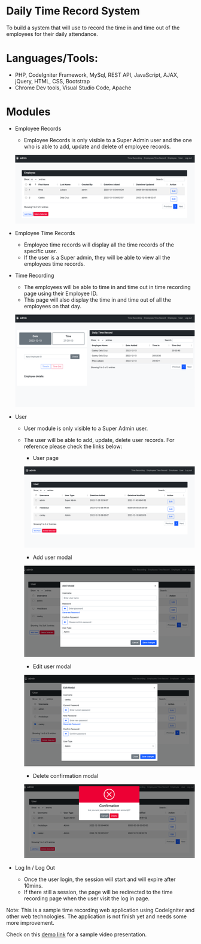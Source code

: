 # Daily Time Record System

To build a system that will use to record the time in and time out of the employees for their daily attendance.


# Languages/Tools:
* PHP, CodeIgniter Framework, MySql, REST API, JavaScript, AJAX, jQuery, HTML, CSS, Bootstrap
* Chrome Dev tools, Visual Studio Code, Apache


# Modules

* Employee Records
	- Employee Records is only visible to a Super Admin user and the one who is able to add, update and delete of employee records.
	 
	![Alt text](/Employee-module.png "Employee Page")
* Employee Time Records
	- Employee time records will display all the time records of the specific user. 
	- If the user is a Super admin, they will be able to view all the employees time records.
	
* Time Recording
	- The employees will be able to time in and time out in time recording page using their Employee ID.
	- This page will also display the time in and time out of all the employees on that day. 
	
	![Alt text](/Time-recording.png "Time Recording Page")
	
* User 
 	- User module is only visible to a Super Admin user.
 	- The user will be able to add, update, delete user records.
	For reference please check the links below:
		- User page 
		
		![Alt text](/User-module.png "User Page")
	
		- Add user modal 
		
		![Alt text](/add-user.png "Add user modal")
	
		- Edit user modal
		
		![Alt text](/edit-user.png "Edit user modal")
	
		- Delete confirmation modal 
		
		![Alt text](/delete-confirm.png "Delete confirmation modal")
 
* Log In / Log Out
	- Once the user login, the session will start and will expire after 10mins.
	- If there still a session, the page will be redirected to the time recording page when the user visit the log in page.


Note: This is a sample time recording web application using CodeIgniter and other web technologies. The application is not finish yet and needs some more improvement.


Check on this [demo link](https://github.com/rlabayo/time-record-system/blob/main/Time-recording.mov) for a sample video presentation.



